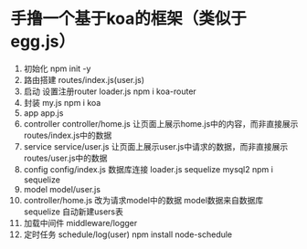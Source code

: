 # 手撸一个基于koa的框架（类似于egg.js）

1. 初始化
npm init -y
2. 路由搭建
routes/index.js(user.js)
3. 启动 设置注册router
loader.js
npm i koa-router
4. 封装
my.js
npm i koa
5. app
app.js
6. controller
controller/home.js
让页面上展示home.js中的内容，而非直接展示routes/index.js中的数据
7. service
service/user.js
让页面上展示user.js中请求的数据，而非直接展示routes/user.js中的数据
8. config
config/index.js
数据库连接
loader.js  sequelize mysql2
npm i sequelize
9. model
model/user.js
10. controller/home.js
改为请求model中的数据 model数据来自数据库
sequelize 自动新建users表
11. 加载中间件
middleware/logger
12. 定时任务
schedule/log(user)
npm install node-schedule

